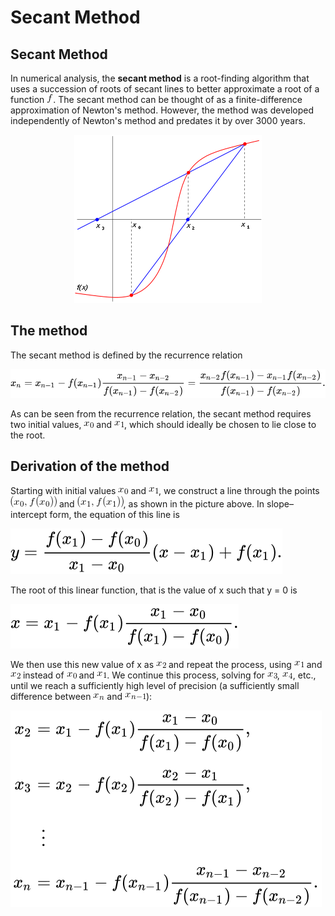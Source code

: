 # Secant Method

## Secant Method

In numerical analysis, the <b>secant method</b> is a root-finding algorithm that uses a succession of roots of secant lines to better approximate a root of a function ![f](img/f.gif). The secant method can be thought of as a finite-difference approximation of Newton's method. However, the method was developed independently of Newton's method and predates it by over 3000 years.

<p align="center">
  <img src="img/Secant_Method.png">
</p>


## The method

The secant method is defined by the recurrence relation

![formula](img/formula.svg)

As can be seen from the recurrence relation, the secant method requires two initial values, ![x_0](img/x_0.gif) and ![x_1](img/x_1.gif), which should ideally be chosen to lie close to the root.


## Derivation of the method

Starting with initial values ![x_0](img/x_0.gif) and ![x_1](img/x_1.gif), we construct a line through the points ![(x0, f(x0))](img/x_0_f_x_0.gif) and ![(x1, f(x1))](img/x_1_f_x_1.gif), as shown in the picture above. In slope–intercept form, the equation of this line is

![formula_2](img/formula_2.svg)

The root of this linear function, that is the value of x such that y = 0 is

![formula_3](img/formula_3.svg)

We then use this new value of x as ![x_2](img/x_2.gif) and repeat the process, using ![x_1](img/x_1.gif) and ![x_2](img/x_2.gif) instead of ![x_0](img/x_0.gif) and ![x_1](img/x_1.gif). We continue this process, solving for ![x_3](img/x_3.gif), ![x_4](img/x_4.gif), etc., until we reach a sufficiently high level of precision (a sufficiently small difference between ![x_n](img/x_n.gif) and ![x_n-1](img/x_n-1.gif)):

![formula_4](img/formula_4.svg)